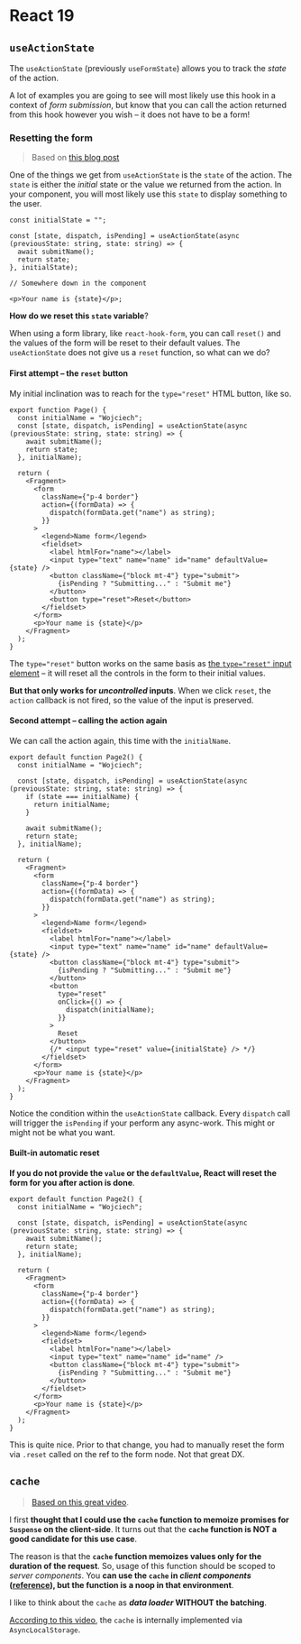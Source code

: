 # React 19

## `useActionState`

The `useActionState` (previously `useFormState`) allows you to track the _state_ of the action.

A lot of examples you are going to see will most likely use this hook in a context of _form submission_, but know that you can call the action returned from this hook however you wish – it does not have to be a form!

### Resetting the form

> Based on [this blog post](https://www.nico.fyi/blog/reset-state-from-react-useactionstate)

One of the things we get from `useActionState` is the `state` of the action. The `state` is either the _initial_ state or the value we returned from the action. In your component, you will most likely use this `state` to display something to the user.

```tsx
const initialState = "";

const [state, dispatch, isPending] = useActionState(async (previousState: string, state: string) => {
  await submitName();
  return state;
}, initialState);

// Somewhere down in the component

<p>Your name is {state}</p>;
```

**How do we reset this `state` variable**?

When using a form library, like `react-hook-form`, you can call `reset()` and the values of the form will be reset to their default values. The `useActionState` does not give us a `reset` function, so what can we do?

#### First attempt – the `reset` button

My initial inclination was to reach for the `type="reset"` HTML button, like so.

```tsx
export function Page() {
  const initialName = "Wojciech";
  const [state, dispatch, isPending] = useActionState(async (previousState: string, state: string) => {
    await submitName();
    return state;
  }, initialName);

  return (
    <Fragment>
      <form
        className={"p-4 border"}
        action={(formData) => {
          dispatch(formData.get("name") as string);
        }}
      >
        <legend>Name form</legend>
        <fieldset>
          <label htmlFor="name"></label>
          <input type="text" name="name" id="name" defaultValue={state} />
          <button className={"block mt-4"} type="submit">
            {isPending ? "Submitting..." : "Submit me"}
          </button>
          <button type="reset">Reset</button>
        </fieldset>
      </form>
      <p>Your name is {state}</p>
    </Fragment>
  );
}
```

The `type="reset"` button works on the same basis as [the `type="reset"` input element](https://developer.mozilla.org/en-US/docs/Web/HTML/Element/input/reset) – it will reset all the controls in the form to their initial values.

**But that only works for _uncontrolled_ inputs**. When we click `reset`, the `action` callback is not fired, so the value of the input is preserved.

#### Second attempt – calling the action again

We can call the action again, this time with the `initialName`.

```tsx
export default function Page2() {
  const initialName = "Wojciech";

  const [state, dispatch, isPending] = useActionState(async (previousState: string, state: string) => {
    if (state === initialName) {
      return initialName;
    }

    await submitName();
    return state;
  }, initialName);

  return (
    <Fragment>
      <form
        className={"p-4 border"}
        action={(formData) => {
          dispatch(formData.get("name") as string);
        }}
      >
        <legend>Name form</legend>
        <fieldset>
          <label htmlFor="name"></label>
          <input type="text" name="name" id="name" defaultValue={state} />
          <button className={"block mt-4"} type="submit">
            {isPending ? "Submitting..." : "Submit me"}
          </button>
          <button
            type="reset"
            onClick={() => {
              dispatch(initialName);
            }}
          >
            Reset
          </button>
          {/* <input type="reset" value={initialState} /> */}
        </fieldset>
      </form>
      <p>Your name is {state}</p>
    </Fragment>
  );
}
```

Notice the condition within the `useActionState` callback. Every `dispatch` call will trigger the `isPending` if your perform any async-work. This might or might not be what you want.

#### Built-in automatic reset

**If you do not provide the `value` or the `defaultValue`, React will reset the form for you after action is done**.

```tsx
export default function Page2() {
  const initialName = "Wojciech";

  const [state, dispatch, isPending] = useActionState(async (previousState: string, state: string) => {
    await submitName();
    return state;
  }, initialName);

  return (
    <Fragment>
      <form
        className={"p-4 border"}
        action={(formData) => {
          dispatch(formData.get("name") as string);
        }}
      >
        <legend>Name form</legend>
        <fieldset>
          <label htmlFor="name"></label>
          <input type="text" name="name" id="name" />
          <button className={"block mt-4"} type="submit">
            {isPending ? "Submitting..." : "Submit me"}
          </button>
        </fieldset>
      </form>
      <p>Your name is {state}</p>
    </Fragment>
  );
}
```

This is quite nice. Prior to that change, you had to manually reset the form via `.reset` called on the ref to the form node. Not that great DX.

## `cache`

> [Based on this great video](https://www.youtube.com/watch?v=MxjCLqdk4G4).

I first **thought that I could use the `cache` function to memoize promises for `Suspense` on the client-side**. It turns out that the **`cache` function is NOT a good candidate for this use case**.

The reason is that the **`cache` function memoizes values only for the duration of the request**. So, usage of this function should be scoped to _server components_. You **can use the `cache` in _client components_ ([reference](https://youtu.be/uttgAAZUdYk?t=3023)), but the function is a noop in that environment**.

I like to think about the `cache` as **_data loader_ WITHOUT the batching**.

[According to this video](https://youtu.be/uttgAAZUdYk?t=1674), the `cache` is internally implemented via `AsyncLocalStorage`.
